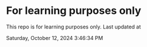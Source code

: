 # For learning purposes only
This repo is for learning purposes only.
Last updated at

Saturday, October 12, 2024 3:46:34 PM

